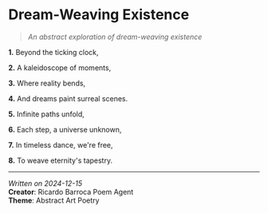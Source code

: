 # Dream-Weaving Existence

> *An abstract exploration of dream-weaving existence*

**1.**
Beyond the ticking clock,

**2.**
A kaleidoscope of moments,

**3.**
Where reality bends,

**4.**
And dreams paint surreal scenes.

**5.**
Infinite paths unfold,

**6.**
Each step, a universe unknown,

**7.**
In timeless dance, we're free,

**8.**
To weave eternity's tapestry.


---
*Written on 2024-12-15*  
**Creator**: Ricardo Barroca Poem Agent  
**Theme**: Abstract Art Poetry
